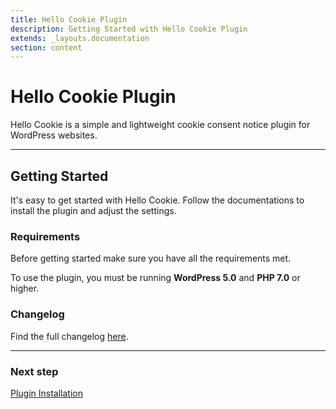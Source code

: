 ```yaml
---
title: Hello Cookie Plugin
description: Getting Started with Hello Cookie Plugin
extends: _layouts.documentation
section: content
---
```


# Hello Cookie Plugin

Hello Cookie is a simple and lightweight cookie consent notice plugin for WordPress websites.

---

## Getting Started

It's easy to get started with Hello Cookie. Follow the documentations to install the plugin and adjust the settings.

### Requirements

Before getting started make sure you have all the requirements met.

To use the plugin, you must be running **WordPress 5.0** and **PHP 7.0** or higher.

### Changelog

Find the full changelog [here](https://dinomatic.com/plugins/hello-cookie/changelog).

---

### Next step

[Plugin Installation](/docs/hello-cookie/installation/)
